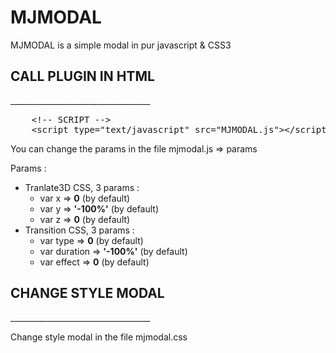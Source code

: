 MJMODAL
===========
<p>MJMODAL is a simple modal in pur javascript &amp; CSS3</p>

<h2>CALL PLUGIN IN HTML</h2>
___________________________________
			
<pre>
	&lt;!-- SCRIPT --&gt;
	&lt;script type="text/javascript" src="MJMODAL.js"&gt;&lt;/script&gt;
</pre>

<p>You can change the params in the file mjmodal.js => params</p>

<p>Params : </p>

<ul>
	<li>Tranlate3D CSS, 3 params :
		<ul>
			<li>var x => <strong>0</strong> (by default)</li>
			<li>var y => <strong>'-100%'</strong> (by default)</li>
			<li>var z => <strong>0</strong> (by default)</li>
		</ul>
	</li>
	<li>Transition CSS, 3 params :
		<ul>
			<li>var type => <strong>0</strong> (by default)</li>
			<li>var duration => <strong>'-100%'</strong> (by default)</li>
			<li>var effect => <strong>0</strong> (by default)</li>
		</ul>
	</li>
</ul>


<h2>CHANGE STYLE MODAL</h2>
___________________________________
	
<p>Change style modal in the file mjmodal.css</p>